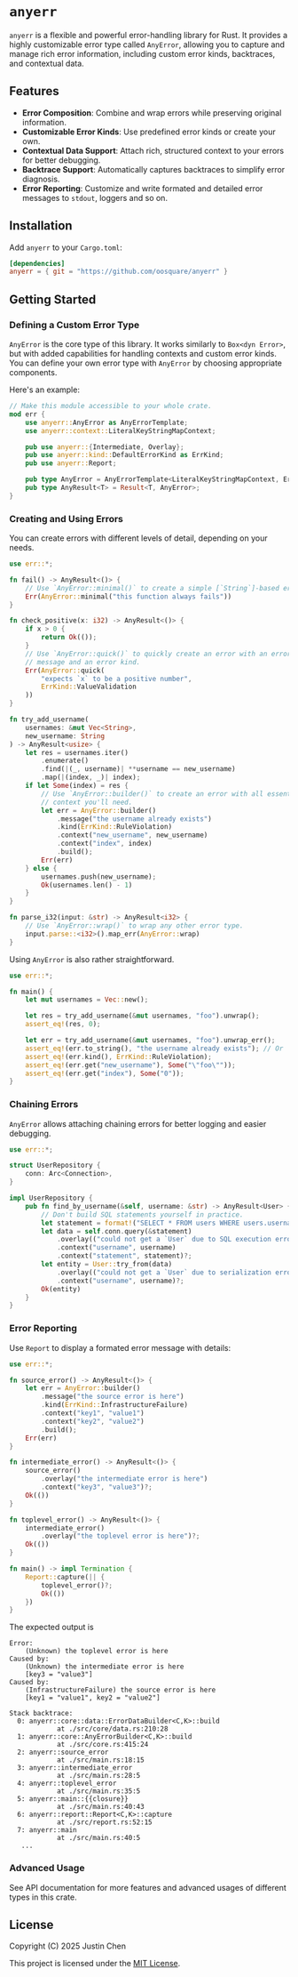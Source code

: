 # `anyerr`

`anyerr` is a flexible and powerful error-handling library for Rust. It provides a highly customizable error type called `AnyError`, allowing you to capture and manage rich error information, including custom error kinds, backtraces, and contextual data.

## Features

- **Error Composition**: Combine and wrap errors while preserving original information.
- **Customizable Error Kinds**: Use predefined error kinds or create your own.
- **Contextual Data Support**: Attach rich, structured context to your errors for better debugging.
- **Backtrace Support**: Automatically captures backtraces to simplify error diagnosis.
- **Error Reporting**: Customize and write formated and detailed error messages to `stdout`, loggers and so on.

## Installation

Add `anyerr` to your `Cargo.toml`:

```toml
[dependencies]
anyerr = { git = "https://github.com/oosquare/anyerr" }
```

## Getting Started

### Defining a Custom Error Type

`AnyError` is the core type of this library. It works similarly to `Box<dyn Error>`, but with added capabilities for handling contexts and custom error kinds. You can define your own error type with `AnyError` by choosing appropriate components.

Here's an example:

```rust
// Make this module accessible to your whole crate.
mod err {
    use anyerr::AnyError as AnyErrorTemplate;
    use anyerr::context::LiteralKeyStringMapContext;

    pub use anyerr::{Intermediate, Overlay};
    pub use anyerr::kind::DefaultErrorKind as ErrKind;
    pub use anyerr::Report;

    pub type AnyError = AnyErrorTemplate<LiteralKeyStringMapContext, ErrKind>;
    pub type AnyResult<T> = Result<T, AnyError>;
}
```

### Creating and Using Errors

You can create errors with different levels of detail, depending on your needs.

```rust
use err::*;

fn fail() -> AnyResult<()> {
    // Use `AnyError::minimal()` to create a simple [`String`]-based error.
    Err(AnyError::minimal("this function always fails"))
}

fn check_positive(x: i32) -> AnyResult<()> {
    if x > 0 {
        return Ok(());
    }
    // Use `AnyError::quick()` to quickly create an error with an error
    // message and an error kind.
    Err(AnyError::quick(
        "expects `x` to be a positive number",
        ErrKind::ValueValidation
    ))
}

fn try_add_username(
    usernames: &mut Vec<String>,
    new_username: String
) -> AnyResult<usize> {
    let res = usernames.iter()
        .enumerate()
        .find(|(_, username)| **username == new_username)
        .map(|(index, _)| index);
    if let Some(index) = res {
        // Use `AnyError::builder()` to create an error with all essential
        // context you'll need.
        let err = AnyError::builder()
            .message("the username already exists")
            .kind(ErrKind::RuleViolation)
            .context("new_username", new_username)
            .context("index", index)
            .build();
        Err(err)
    } else {
        usernames.push(new_username);
        Ok(usernames.len() - 1)
    }
}

fn parse_i32(input: &str) -> AnyResult<i32> {
    // Use `AnyError::wrap()` to wrap any other error type.
    input.parse::<i32>().map_err(AnyError::wrap)
}
```

Using `AnyError` is also rather straightforward.

```rust
use err::*;

fn main() {
    let mut usernames = Vec::new();

    let res = try_add_username(&mut usernames, "foo").unwrap();
    assert_eq!(res, 0);

    let err = try_add_username(&mut usernames, "foo").unwrap_err();
    assert_eq!(err.to_string(), "the username already exists"); // Or `err.message()`.
    assert_eq!(err.kind(), ErrKind::RuleViolation);
    assert_eq!(err.get("new_username"), Some("\"foo\""));
    assert_eq!(err.get("index"), Some("0"));
}
```

### Chaining Errors

`AnyError` allows attaching chaining errors for better logging and easier debugging.

```rust
use err::*;

struct UserRepository {
    conn: Arc<Connection>,
}

impl UserRepository {
    pub fn find_by_username(&self, username: &str) -> AnyResult<User> {
        // Don't build SQL statements yourself in practice.
        let statement = format!("SELECT * FROM users WHERE users.username = '{username}'");
        let data = self.conn.query(&statement)
            .overlay(("could not get a `User` due to SQL execution error", ErrKind::EntityAbsence))
            .context("username", username)
            .context("statement", statement)?;
        let entity = User::try_from(data)
            .overlay(("could not get a `User` due to serialization error", Errkind::EntityAbsence))
            .context("username", username)?;
        Ok(entity)
    }
}
```

### Error Reporting

Use `Report` to display a formated error message with details:

```rust
use err::*;

fn source_error() -> AnyResult<()> {
    let err = AnyError::builder()
        .message("the source error is here")
        .kind(ErrKind::InfrastructureFailure)
        .context("key1", "value1")
        .context("key2", "value2")
        .build();
    Err(err)
}

fn intermediate_error() -> AnyResult<()> {
    source_error()
        .overlay("the intermediate error is here")
        .context("key3", "value3")?;
    Ok(())
}

fn toplevel_error() -> AnyResult<()> {
    intermediate_error()
        .overlay("the toplevel error is here")?;
    Ok(())
}

fn main() -> impl Termination {
    Report::capture(|| {
        toplevel_error()?;
        Ok(())
    })
}
```

The expected output is

```plain
Error:
    (Unknown) the toplevel error is here
Caused by:
    (Unknown) the intermediate error is here
    [key3 = "value3"]
Caused by:
    (InfrastructureFailure) the source error is here
    [key1 = "value1", key2 = "value2"]

Stack backtrace:
  0: anyerr::core::data::ErrorDataBuilder<C,K>::build
            at ./src/core/data.rs:210:28
  1: anyerr::core::AnyErrorBuilder<C,K>::build
            at ./src/core.rs:415:24
  2: anyerr::source_error
            at ./src/main.rs:18:15
  3: anyerr::intermediate_error
            at ./src/main.rs:28:5
  4: anyerr::toplevel_error
            at ./src/main.rs:35:5
  5: anyerr::main::{{closure}}
            at ./src/main.rs:40:43
  6: anyerr::report::Report<C,K>::capture
            at ./src/report.rs:52:15
  7: anyerr::main
            at ./src/main.rs:40:5
   ...
```

### Advanced Usage

See API documentation for more features and advanced usages of different types in this crate.

## License

Copyright (C) 2025 Justin Chen

This project is licensed under the [MIT License](https://github.com/oosquare/anyerr/blob/main/LICENSE).

